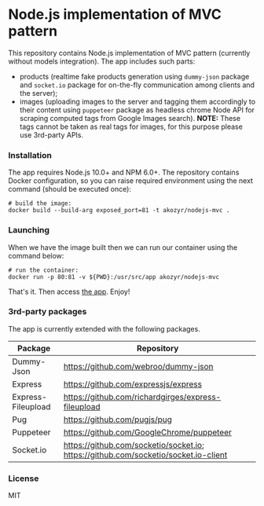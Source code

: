 # Node.js implementation of MVC pattern
This repository contains Node.js implementation of MVC pattern (currently without models integration).
The app includes such parts:
- products (realtime fake products generation using `dummy-json` package and `socket.io` package for on-the-fly communication among clients and the server);
- images (uploading images to the server and tagging them accordingly to their content using `puppeteer` package as headless chrome Node API for scraping computed tags from Google Images search). **NOTE:** These tags cannot be taken as real tags for images, for this purpose please use 3rd-party APIs.

### Installation
The app requires Node.js 10.0+ and NPM 6.0+. The repository contains Docker configuration, so you can raise required environment using the next command (should be executed once):
```
# build the image:
docker build --build-arg exposed_port=81 -t akozyr/nodejs-mvc .
```
### Launching
When we have the image built then we can run our container using the command below:
```
# run the container:
docker run -p 80:81 -v ${PWD}:/usr/src/app akozyr/nodejs-mvc
```

That's it. Then access [the app](http://localhost). Enjoy!

### 3rd-party packages
The app is currently extended with the following packages.

| Package | Repository |
| --- | --- |
| Dummy-Json | https://github.com/webroo/dummy-json |
| Express | https://github.com/expressjs/express |
| Express-Fileupload | https://github.com/richardgirges/express-fileupload |
| Pug | https://github.com/pugjs/pug |
| Puppeteer | https://github.com/GoogleChrome/puppeteer |
| Socket.io | https://github.com/socketio/socket.io; https://github.com/socketio/socket.io-client |

### License
MIT


